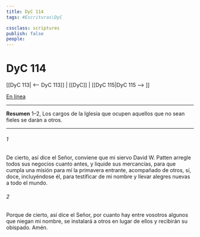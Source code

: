 ```yaml
---
title: DyC 114
tags: #Escrituras\DyC

cssclass: scriptures
publish: false
people:
---
```


# DyC 114
[[DyC 113| <-- DyC 113]] | [[DyC]] | [[DyC 115|DyC 115 --> ]]

[En línea](https://churchofjesuschrist.org/study/scriptures/dc-testament/dc/114?lang=spa)

---
__Resumen__
1–2, Los cargos de la Iglesia que ocupen aquellos que no sean fieles se darán a otros.

---
###### 1 
De cierto, así dice el Señor, conviene que mi siervo David W. Patten arregle todos sus negocios cuanto antes, y liquide sus mercancías, para que cumpla una misión para mí la primavera entrante, acompañado de otros, sí, doce, incluyéndose él, para testificar de mi nombre y llevar alegres nuevas a todo el mundo.

###### 2 
Porque de cierto, así dice el Señor, por cuanto hay entre vosotros algunos que niegan mi nombre, se instalará a otros en lugar de ellos y recibirán su obispado. Amén.

